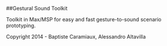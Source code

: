 ##Gestural Sound Toolkit

Toolkit in Max/MSP for easy and fast gesture-to-sound scenario prototyping. 

Copyright 2014 - Baptiste Caramiaux, Alessandro Altavilla
